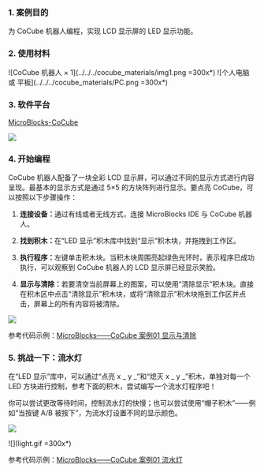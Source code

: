 
### 1. 案例目的

为 CoCube 机器人编程，实现 LCD 显示屏的 LED 显示功能。

### 2. 使用材料

![CoCube 机器人 × 1](../../../cocube_materials/img1.png =300x*) ![个人电脑 或 平板](../../../cocube_materials/PC.png =300x*)

### 3. 软件平台

[MicroBlocks-CoCube](https://microblocksfun.cn/run/microblocks.html#scripts=GP%20Scripts%0Adepends%20%27CoCube%27)

![](image.png)

### 4. 开始编程

CoCube 机器人配备了一块全彩 LCD 显示屏，可以通过不同的显示方式进行内容呈现。最基本的显示方式是通过 5×5 的方块阵列进行显示。要点亮 CoCube，可以按照以下步骤操作：

1. **连接设备：**&#x901A;过有线或者无线方式，连接 MicroBlocks IDE 与 CoCube 机器人。

2. **找到积木：**&#x5728;“LED 显示”积木库中找到“显示”积木块，并拖拽到工作区。

3. **执行程序：**&#x5DE6;键单击积木块。当积木块周围亮起绿色光环时，表示程序已成功执行，可以观察到 CoCube 机器人的 LCD 显示屏已经显示笑脸。

4. **显示与清除：**&#x82E5;要清空当前屏幕上的图案，可以使用“清除显示”积木块。直接在积木区中点击“清除显示”积木块，或将“清除显示”积木块拖到工作区并点击，屏幕上的所有内容将被清除。

![](simulator.png)

参考代码示例：[MicroBlocks——CoCube 案例01 显示与清除](https://microblocksfun.cn/run/microblocks.html#scripts=GP%20Scripts%0Adepends%20%27LED%20Display%27%0A%0Ascript%20396%20276%20%7B%0A%27%5Bdisplay%3AmbDisplayOff%5D%27%0A%7D%0A%0Ascript%20395%20132%20%7B%0A%27%5Bdisplay%3AmbDisplay%5D%27%2015237440%0A%7D%0A%0A)

### 5. 挑战一下：流水灯

在“LED 显示”库中，可以通过“点亮 x \_ y \_”和“熄灭 x \_ y \_”积木，单独对每一个 LED 方块进行控制，参考下面的积木，尝试编写一个流水灯程序吧！

你可以尝试更改等待时间，控制流水灯的快慢；也可以尝试使用“帽子积木”——例如“当按键 A/B 被按下”，为流水灯设置不同的显示颜色。

![](Flowing_lights.png)

![](light.gif =300x*)

参考代码示例：[MicroBlocks——CoCube 案例01 流水灯](https://microblocksfun.cn/run/microblocks.html#scripts=GP%20Scripts%0Adepends%20%27LED%20Display%27%0A%0Ascript%20440%2088%20%7B%0AwhenStarted%0A%27%5Bdisplay%3AmbDisplayOff%5D%27%0Aforever%20%7B%0A%20%20for%20i%205%20%7B%0A%20%20%20%20for%20j%205%20%7B%0A%20%20%20%20%20%20%27%5Bdisplay%3AmbPlot%5D%27%20i%20j%0A%20%20%20%20%20%20waitMillis%20100%0A%20%20%20%20%7D%0A%20%20%7D%0A%20%20%27%5Bdisplay%3AmbDisplayOff%5D%27%0A%7D%0A%7D%0A%0Ascript%20786%2088%20%7B%0AwhenButtonPressed%20%27A%27%0A%27set%20display%20color%27%20%28colorSwatch%20255%200%200%20255%29%0A%7D%0A%0Ascript%20790%20199%20%7B%0AwhenButtonPressed%20%27B%27%0A%27set%20display%20color%27%20%28colorSwatch%200%20255%200%20255%29%0A%7D%0A%0Ascript%20787%20318%20%7B%0AwhenButtonPressed%20%27A%2BB%27%0A%27set%20display%20color%27%20%28colorSwatch%200%200%20255%20255%29%0A%7D%0A%0A)

